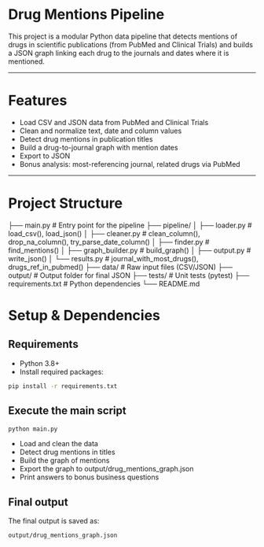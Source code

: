 # Drug Mentions Pipeline

This project is a modular Python data pipeline that detects mentions of drugs in scientific publications (from PubMed and Clinical Trials) and builds a JSON graph linking each drug to the journals and dates where it is mentioned.

---

# Features

- Load CSV and JSON data from PubMed and Clinical Trials
- Clean and normalize text, date and column values
- Detect drug mentions in publication titles
- Build a drug-to-journal graph with mention dates
- Export to JSON
- Bonus analysis: most-referencing journal, related drugs via PubMed

---

# Project Structure

├── main.py # Entry point for the pipeline
├── pipeline/
│ ├── loader.py # load_csv(), load_json()
│ ├── cleaner.py # clean_column(), drop_na_column(), try_parse_date_column()
│ ├── finder.py # find_mentions()
│ ├── graph_builder.py # build_graph()
│ ├── output.py # write_json()
│ └── results.py # journal_with_most_drugs(), drugs_ref_in_pubmed()
├── data/ # Raw input files (CSV/JSON)
├── output/ # Output folder for final JSON
├── tests/ # Unit tests (pytest)
├── requirements.txt # Python dependencies
└── README.md

# Setup & Dependencies
## Requirements

- Python 3.8+
- Install required packages:

```bash
pip install -r requirements.txt
```


## Execute the main script
```bash
python main.py
```
 - Load and clean the data
 - Detect drug mentions in titles
 - Build the graph of mentions
 - Export the graph to output/drug_mentions_graph.json
 - Print answers to bonus business questions


## Final output
The final output is saved as:
```bash
output/drug_mentions_graph.json
```
